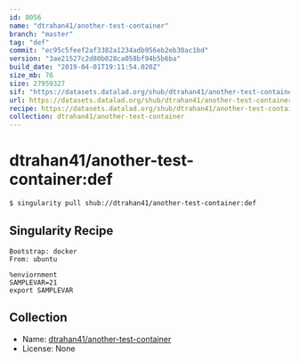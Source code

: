 ```yaml
---
id: 8056
name: "dtrahan41/another-test-container"
branch: "master"
tag: "def"
commit: "ec95c5feef2af3382a1234adb956eb2eb30ac1bd"
version: "3ae21527c2d80b028ca058bf94b5b6ba"
build_date: "2019-04-01T19:11:54.020Z"
size_mb: 76
size: 27959327
sif: "https://datasets.datalad.org/shub/dtrahan41/another-test-container/def/2019-04-01-ec95c5fe-3ae21527/3ae21527c2d80b028ca058bf94b5b6ba.simg"
url: https://datasets.datalad.org/shub/dtrahan41/another-test-container/def/2019-04-01-ec95c5fe-3ae21527/
recipe: https://datasets.datalad.org/shub/dtrahan41/another-test-container/def/2019-04-01-ec95c5fe-3ae21527/Singularity
collection: dtrahan41/another-test-container
---
```


# dtrahan41/another-test-container:def

```bash
$ singularity pull shub://dtrahan41/another-test-container:def
```

## Singularity Recipe

```singularity
Bootstrap: docker
From: ubuntu

%enviornment
SAMPLEVAR=21
export SAMPLEVAR
```

## Collection

 - Name: [dtrahan41/another-test-container](https://github.com/dtrahan41/another-test-container)
 - License: None

